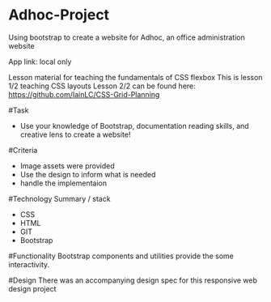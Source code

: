 # Adhoc-Project
Using bootstrap to create a website for Adhoc, an office administration website

App link: local only

Lesson material for  teaching the fundamentals of CSS flexbox 
This is lesson 1/2 teaching CSS layouts
Lesson 2/2 can be found here: https://github.com/IainLC/CSS-Grid-Planning

#Task
+ Use your knowledge of Bootstrap, documentation reading skills, and creative lens to create a website!

#Criteria
+ Image assets were provided
+ Use the design to inform what is needed
+ handle the implementaion 

#Technology Summary / stack
+ CSS
+ HTML
+ GIT 
+ Bootstrap

#Functionality
Bootstrap components and utilities provide the some interactivity.

#Design
There was an accompanying design spec for this responsive web design project
